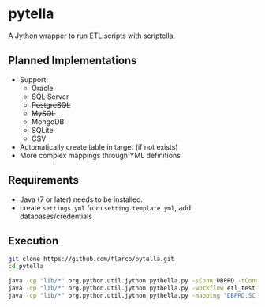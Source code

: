 # pytella
A Jython wrapper to run ETL scripts with scriptella.

## Planned Implementations
  - Support:
    - Oracle
    - ~~SQL Server~~
    - ~~PostgreSQL~~
    - ~~MySQL~~
    - MongoDB
    - SQLite
    - CSV
  - Automatically create table in target (if not exists)
  - More complex mappings through YML definitions

## Requirements
- Java (7 or later) needs to be installed.
- create `settings.yml` from `setting.template.yml`, add databases/credentials

## Execution

```bash
git clone https://github.com/flarco/pytella.git
cd pytella

java -cp "lib/*" org.python.util.jython pythella.py -sConn DBPRD -tConn DBDEV -sTable SC.TABLE1 -tTable SS.TABLE2 -truncate -showDetails
java -cp "lib/*" org.python.util.jython pythella.py -workflow etl_test1.yml -showDetails -batchSize 50000
java -cp "lib/*" org.python.util.jython pythella.py -mapping "DBPRD.SC.TABLE1:DBDEV.SS.TABLE2" -truncate -showDetails -batchSize 50000

```